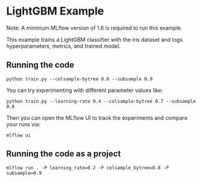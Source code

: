 # LightGBM Example

Note: A minimum MLflow version of 1.6 is required to run this example.

This example trains a LightGBM classifier with the iris dataset and logs hyperparameters, metrics, and trained model.

## Running the code

```
python train.py --colsample-bytree 0.8 --subsample 0.9
```
You can try experimenting with different parameter values like:
```
python train.py --learning-rate 0.4 --colsample-bytree 0.7 --subsample 0.8
```

Then you can open the MLflow UI to track the experiments and compare your runs via:
```
mlflow ui
```

## Running the code as a project

```
mlflow run . -P learning_rate=0.2 -P colsample_bytree=0.8 -P subsample=0.9

```
